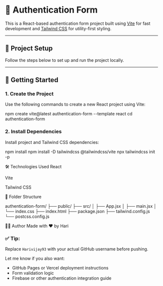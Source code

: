 # 🔐 Authentication Form

This is a React-based authentication form project built using [Vite](https://vitejs.dev/) for fast development and [Tailwind CSS](https://tailwindcss.com/) for utility-first styling.

---

## 📁 Project Setup

Follow the steps below to set up and run the project locally.

---

## 🚀 Getting Started

### 1. Create the Project

Use the following commands to create a new React project using Vite:

npm create vite@latest authentication-form --template react
cd authentication-form

### 2. Install Dependencies

Install project and Tailwind CSS dependencies:

npm install
npm install -D tailwindcss @tailwindcss/vite
npx tailwindcss init -p

🛠 Technologies Used
React

Vite

Tailwind CSS

📂 Folder Structure

authentication-form/
├── public/
├── src/
│   ├── App.jsx
│   ├── main.jsx
│   └── index.css
├── index.html
├── package.json
├── tailwind.config.js
└── postcss.config.js


🙋‍♂️ Author
Made with ❤️ by Hari

### ✅ Tip:
Replace `Harivijay93` with your actual GitHub username before pushing.

Let me know if you also want:
- GitHub Pages or Vercel deployment instructions
- Form validation logic
- Firebase or other authentication integration guide
